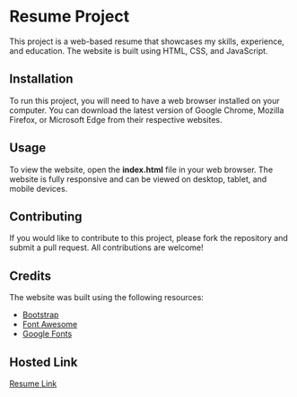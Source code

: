 # Resume Project

This project is a web-based resume that showcases my skills, experience, and education. The website is built using HTML, CSS, and JavaScript.

## Installation

To run this project, you will need to have a web browser installed on your computer. You can download the latest version of Google Chrome, Mozilla Firefox, or Microsoft Edge from their respective websites.

## Usage

To view the website, open the **index.html** file in your web browser. The website is fully responsive and can be viewed on desktop, tablet, and mobile devices.

## Contributing

If you would like to contribute to this project, please fork the repository and submit a pull request. All contributions are welcome!

## Credits

The website was built using the following resources:

- [Bootstrap](https://getbootstrap.com/)
- [Font Awesome](https://fontawesome.com/)
- [Google Fonts](https://fonts.google.com/)

## Hosted Link

[Resume Link](https://abhi3s6y9.github.io/Resume-Project/)